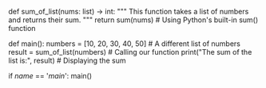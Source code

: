 def sum_of_list(nums: list) -> int:
    """
    This function takes a list of numbers and returns their sum.
    """
    return sum(nums)  # Using Python's built-in sum() function

def main():
    numbers = [10, 20, 30, 40, 50]  # A different list of numbers
    result = sum_of_list(numbers)  # Calling our function
    print("The sum of the list is:", result)  # Displaying the sum

if _name_ == '_main_':
    main()